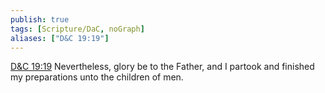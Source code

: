```yaml
---
publish: true
tags: [Scripture/DaC, noGraph]
aliases: ["D&C 19:19"]
---
```

[D&C 19:19](https://churchofjesuschrist.org/study/scriptures/dc-testament/dc/19?lang=eng&id=p19#p19) Nevertheless, glory be to the Father, and I partook and finished my preparations unto the children of men.
